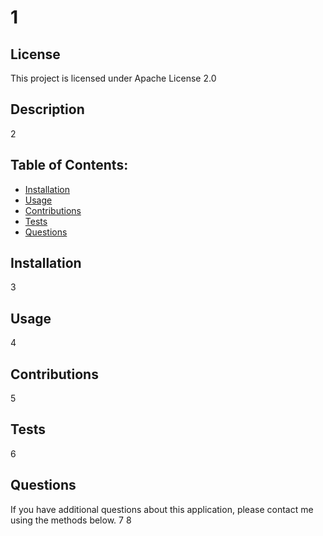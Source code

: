 
# 1

## License
This project is licensed under
Apache License 2.0


## Description
2


## Table of Contents:
- [Installation](#installation)
- [Usage](#usage)
- [Contributions](#contributions)
- [Tests](#tests)
- [Questions](#questions)


## Installation
3


## Usage
4


## Contributions
5


## Tests
6


## Questions
If you have additional questions about this application, please contact me using the methods below.
7
8

